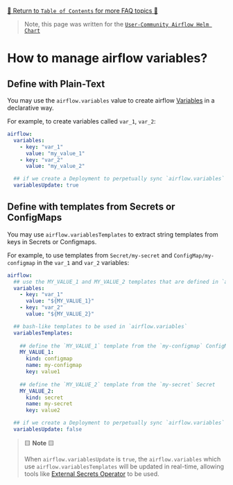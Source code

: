 [🔗 Return to `Table of Contents` for more FAQ topics 🔗](https://github.com/airflow-helm/charts/tree/main/charts/airflow#frequently-asked-questions)

> Note, this page was written for the [`User-Community Airflow Helm Chart`](https://github.com/airflow-helm/charts/tree/main/charts/airflow)

# How to manage airflow variables?

## Define with Plain-Text

You may use the `airflow.variables` value to create airflow [Variables](https://airflow.apache.org/docs/apache-airflow/stable/concepts.html#variables) in a declarative way.

For example, to create variables called `var_1`, `var_2`:

```yaml
airflow:
  variables:
    - key: "var_1"
      value: "my_value_1"
    - key: "var_2"
      value: "my_value_2"

  ## if we create a Deployment to perpetually sync `airflow.variables`
  variablesUpdate: true
```

## Define with templates from Secrets or ConfigMaps

You may use `airflow.variablesTemplates` to extract string templates from keys in Secrets or Configmaps.

For example, to use templates from `Secret/my-secret` and `ConfigMap/my-configmap` in the `var_1` and `var_2` variables:

```yaml
airflow:
  ## use the MY_VALUE_1 and MY_VALUE_2 templates that are defined in `airflow.variablesTemplates`
  variables:
    - key: "var_1"
      value: "${MY_VALUE_1}"
    - key: "var_2"
      value: "${MY_VALUE_2}"

  ## bash-like templates to be used in `airflow.variables`
  variablesTemplates:
    
    ## define the `MY_VALUE_1` template from the `my-configmap` ConfigMap
    MY_VALUE_1:
      kind: configmap
      name: my-configmap
      key: value1
      
    ## define the `MY_VALUE_2` template from the `my-secret` Secret
    MY_VALUE_2:
      kind: secret
      name: my-secret
      key: value2

  ## if we create a Deployment to perpetually sync `airflow.variables`
  variablesUpdate: false
```

> 🟨 __Note__ 🟨
>
> When `airflow.variablesUpdate` is `true`, the `airflow.variables` which use `airflow.variablesTemplates` will be updated in real-time, 
> allowing tools like [External Secrets Operator](https://github.com/external-secrets/external-secrets) to be used.